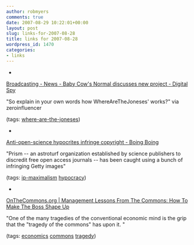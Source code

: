 ```yaml
---
author: robmyers
comments: true
date: 2007-08-29 10:22:01+00:00
layout: post
slug: links-for-2007-08-28
title: links for 2007-08-28
wordpress_id: 1470
categories:
- links
---
```


  

  *   


[Broadcasting - News - Baby Cow's Normal discusses new project - Digital Spy](http://www.digitalspy.co.uk/broadcasting/a73388/baby-cows-normal-discusses-new-project.html)

  


"So explain in your own words how WhereAreTheJoneses' works?" via zeroinfluencer

  


(tags: [where-are-the-joneses](http://del.icio.us/robmyers/where-are-the-joneses))

  

  

  *   


[Anti-open-science hypocrites infringe copyright - Boing Boing](http://www.boingboing.net/2007/08/antiopenscience-hypo.html)

  


"Prism -- an astroturf organization established by science publishers to discredit free open access journals -- has been caught using a bunch of infringing Getty images"

  


(tags: [ip-maximalism](http://del.icio.us/robmyers/ip-maximalism) [hypocracy](http://del.icio.us/robmyers/hypocracy))

  

  

  *   


[OnTheCommons.org | Management Lessons From The Commons: How To Make The Boss Shape Up](http://onthecommons.org/node/1202)

  


"One of the many tragedies of the conventional economic mind is the grip that the "tragedy of the commons" has upon it. "

  


(tags: [economics](http://del.icio.us/robmyers/economics) [commons](http://del.icio.us/robmyers/commons) [tragedy](http://del.icio.us/robmyers/tragedy))

  

  
  


